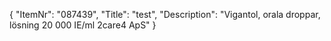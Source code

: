 {
  "ItemNr": "087439",
  "Title": "test",
  "Description": "Vigantol, orala droppar, lösning 20 000 IE/ml 2care4 ApS"
}